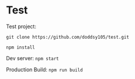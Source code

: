 # Test

Test project:

`git clone https://github.com/doddsy105/test.git`

`npm install`

Dev server: `npm start`

Production Build: `npm run build`
